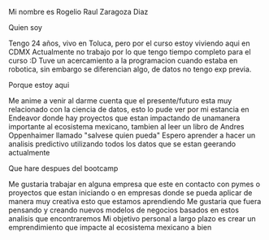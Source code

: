 
Mi nombre es Rogelio Raul Zaragoza Diaz

Quien soy

Tengo 24 años, vivo en Toluca, pero por el curso estoy viviendo aqui en CDMX
Actualmente no trabajo por lo que tengo tiempo completo para el curso :D
Tuve un acercamiento a la programacion cuando estaba en robotica, sin embargo se diferencian algo, de datos no tengo exp previa.

Porque estoy aqui

Me anime a venir al darme cuenta que el presente/futuro esta muy relacionado con la ciencia de datos, esto lo pude ver por mi estancia en Endeavor donde hay proyectos que estan impactando de unamanera importante al ecosistema mexicano,
tambien al leer un libro de Andres Oppenhaimer llamado "salvese quien pueda"
Espero aprender a hacer un analisis predictivo utilizando todos los datos que se estan geerando actualmente

Que hare despues del bootcamp

Me gustaria trabajar en alguna empresa que este en contacto con pymes o proyectos que estan iniciando o en empresas donde se pueda aplicar de manera muy creativa esto que estamos aprendiendo 
Me gustaria que fuera pensando y creando nuevos modelos de negocios basados en estos analisis que encontraremos
Mi objetivo personal a largo plazo es crear un emprendimiento que impacte al ecosistema mexicano a bien

